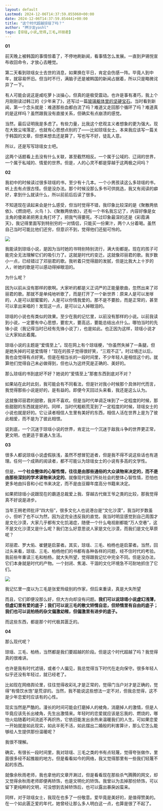 ```yaml
---
layout: default
Lastmod: 2024-12-06T14:37:59.855060+00:00
date: 2024-12-06T14:37:59.854441+00:00
title: "这个时代超越琼瑶了吗？"
author: "押沙龙yashl"
tags: [琼瑶,小说,觉得,三毛,邓丽君]
---
```


**01**

前天晚上被韩国的事情惊着了，不停地刷新闻，看事情怎么发展。一直到尹锡悦宣布收回命令，才放心去睡觉。  

第二天看到琼瑶女士去世的消息，如果换在平日，肯定会伤感一阵。毕竟人到中年，就容易怀旧。但当时不行，满脑子还是被韩国的新闻占据着，所以只是略微诧异了一下。  

有人可能会说这是咸吃萝卜淡操心，但真的是极受震动。也许是事有凑巧，我上个月刚刚读过韩江的《少年来了》，还写过一篇[玻璃躯体里的坚硬宝石](https://mp.weixin.qq.com/s?__biz=MzAxNzk0NTg3Nw==&mid=2247489632&idx=1&sn=261d9d701410e0c8412d11710f3dd246&scene=21#wechat_redirect)。当时看到新闻，第一个念头就是：难道那些血都白流了吗？难道又走回那个循环了吗？难道真的是这样吗？虽然跟我没有直接关系，但确实有点崩溃的感觉。  

当然，最后证明我是多虑了。有些力量，比我这个悲观主义者想象的更为强大。现在大致尘埃落定，也就有心思想点别的了——比如琼瑶女士。本来我应该写一篇关于韩国的文章，但想来想去还是算了，写也写不好，徒乱人意。  

所以，还是写写琼瑶女士吧。  

这两个话题看上去没有什么关联，甚至截然相反。一个属于公域的、辽阔的世界，一个属于私域的、情爱的世界。但是，人的心灵不都是穿越于这两极之间吗？  

**02**

我初中的时候读过很多琼瑶的书，至少有十几本。一个小男孩读这么多琼瑶的书，听上去有点很古怪。但是没办法。那个时候没那么多书可供挑选，我又有阅读的癖好，拿到什么就读什么，所以前前后后读了很多。  

不知道现在读起来会是什么感受，但当时觉得不错，我印象比较深的是《聚散两依依》、《燃烧吧，火鸟！》、《聚散两依依》，还有一个书名我忘记了，内容好像是女主角的傻弟弟把男主角打坏了，把我气得要死。不过印象最深的还是《彩霞满天》，我记得里面写到特别穷的一对情侣，只能买一份果汁，两个人分着喝。虽然自己当时可能比他们还穷，但意识不到，觉得他们还挺可怜的。  

![](https://images.weserv.nl/?url=https%3A//mmbiz.qpic.cn/mmbiz_png/4JuR3CjricibPysXhMqELvd1arvUYQjF65M4N5Z7Odicm5M3214g9NSaYQBicIjr7Loqw3ibYoPOQ6lhrK3vV2U2HIQ/640%3Fwx_fmt%3Dpng%26from%3Dappmsg)

‍我能读到琼瑶小说，是因为当时她的书特别特别流行，满大街都是。现在的孩子可能完全无法理解它们的吸引力了。这就是时代的变迁。这就像邓丽君的歌。我岁数小一点，已经错过了邓丽君的歌。我听着只觉得甜的发腻，但是比我大上十岁的人，听她的歌是可以感动得掉眼泪的。  

‍为什么呢？  

‍因为以前从没有那样的歌啊。大家听的都是义正词严的正能量歌曲，忽然出来了邓丽君的歌。那就不是单纯地听歌了，而是打开了一个新世界：原来人是可以发嗲的，人是可以甜蜜蜜的，人是可以你情我爱的。那不是不要脸，而是正常的，甚至可以拿出来唱的！发现这一点，是可以让人掉眼泪的。  

‍琼瑶的小说也有类似的效果。至少在我的记忆里，以前没有那样的小说。以前我读到小说，一定要有中心思想，要宏大，要高远，要能总结出点什么。哪怕当时的先锋小说（我记得当时已经有先锋小说了），也是如此。也‍正因为这样，‍琼瑶小说才让大家如此着魔。  

‍琼瑶小说的主题‍是“爱情至上”。现在网上有个琼瑶梗，“你虽然失掉了一条腿，但是她失掉的可是爱情呀！”现在的孩子‍觉得很好笑，“三观不正”。时过境迁以后，我也会觉得有点好笑。但是在相当长的一段时间里，不少年轻人是相信这个的。就算他们觉得自己未必做得到，但也认为这终究是正确的、美好的。  

那么琼瑶的书到底好不好？她说的“爱情至上”那套东西到底对不对？  

如果站在此时此刻，我可能会有不同看法，但是针对我小时候那个具体时代而言，我觉得那些小说是好的，是有益的。即便今天回过头来看，我还是这么认为。  

这就像邓丽君的甜歌，我并不喜欢。但是当时代单调乏味到了一定程度的时候，那些甜甜的东西就是好的。同样，当时代粗粝荒芜到了一定程度的时候，琼瑶女士的小说也就是好的。它让读者相信人生里有美好的东西，相信人活在世界上是为了彼此相爱，而不是为了彼此相恨。  

说到底，一个沉迷于琼瑶小说的世界，肯定比一个沉迷于敌我斗争的世界更正常，更文明，也更适于普通人生活。

**03**  

很多人都说琼瑶小说虚假肤浅，虽然不想冒犯逝者，但是我不得不说这些话也有道理。任何一个成熟的阅读者，都不可能认为琼瑶女士的小说有多高的文学性。  

但是，**一个社会整体的心智性情，往往是由那些通俗的大众读物来决定的，而不是由那些深刻的学术读物来决定的**。就像现代我们所处社会的整体心智性情，恐怕也更多地由抖音和小红书来决定，而不是由豆瓣年度高分书籍来决定。  

如果把琼瑶小说跟现在的霸道总裁爱上我、穿越古代做王爷之类的比较，那我觉得真不好说是进步。  

当年王朔老师批评“四大俗”，很多文化人也说港台是“文化沙漠”，我当时岁数虽小，但听了也不以为然，因为这完全违反我的直觉。我当时明显感觉到自己周围才是文化沙漠，大家几乎都有文化饥渴症，随便一个什么电视剧都能“万人空巷”，这不是文化沙漠又是什么呢？我们怎么好意思说人家是文化沙漠，而我们是文化草原呢？  

邓丽君、罗大佑、崔健是启蒙者。其实，琼瑶、三毛、柏杨也是启蒙者。当然，回过头来看，琼瑶、三毛、柏杨他们的书都有各种各样的问题，经不住时代的考验。我前些年重读三毛和柏杨，就大失所望，觉得跟我记忆中完全不同。但是没办法，它们本身就是时代的产物。一个封闭、焦渴、干涸的文化环境急不可耐地抓住了它们。  

![](https://images.weserv.nl/?url=https%3A//mmbiz.qpic.cn/mmbiz_png/4JuR3CjricibPysXhMqELvd1arvUYQjF65JOHiaQOThsUocvfy5c5YyvRjwln1nHP0d3u9tZDGic3OVQ8FUiaicLFVWw/640%3Fwx_fmt%3Dpng%26from%3Dappmsg)

我记忆里一度以为三毛是张爱玲级别的作家，但后来重读，真是大失所望

而且，它们即便没那么好，但大方向却没有问题。**我们可以说琼瑶小说虚幻浅薄，但虚幻里有爱的底子；我们可以说三毛的散文矫情自恋，但矫情里有自由的底子；我们也可以说柏杨的杂文偏激幼稚，但偏激里有进步的底子。**  

而这些东西，都是那个时代极其匮乏的。

**04**  

那么现代呢？  

琼瑶、三毛、柏杨，当然都是我们要超越的阶段。但是这个时代超越了吗？我觉得真的很难讲。  

也许是我有时代滤镜，或者个人偏见，我总觉得当下时代在走向保守。很多年轻人似乎还没有年轻过，就已经老了。  

比如现在网络舆论里，往往觉得收彩礼才是正常的，觉得门当户对才是正确的，觉得“有情饮水饱”是荒谬的。当然，我不能说这些想法一定不对，但我总觉得，这不是少年恋爱时应该有的心性。  

现实当然是严酷的。漫长的时间可能会打磨掉人的棱角，消磨掉人的激情，但是人毕竟应该先长出棱角，先生出激情来。年轻时的恋爱就应该是忘我的、燃烧的，哪怕火焰随着时间流逝不再炽热，它依旧能发出余热来温暖我们的人生。可如果恋爱一开始就是如此现实，如此半死不活，如此摆出二婚般的利害算计，那么它怎么能够给人生提供那份温暖呢？  

我很不理解。  

确实，有很长一段时间里，我对琼瑶、三毛之类的书有点轻蔑，觉得夸张做作，里面很多经不起推敲的地方。但是看看如今的网络，我又觉得那里有一些我们轻蔑不起的东西。  

就像余秋雨老师，我也拿他的文章开涮过，但是看看现在那些杀气腾腾的网文，却又觉得余秋雨老师即便再矫饰，也是文明化的矫饰。我曾以为去掉那份矫饰，可以留下更纯粹的文明，可没想到去掉矫饰后，也可以露出暴戾凶蛮来。  

同样，对于琼瑶女士，我现在也多了一份敬意。爱毕竟是美好的，是值得赞美的。在一个如此匮乏爱的年代，她曾经让那么多人明白这一点，也算是很了不起了。

